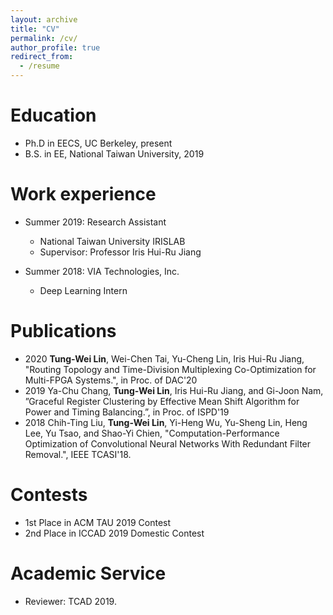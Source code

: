```yaml
---
layout: archive
title: "CV"
permalink: /cv/
author_profile: true
redirect_from:
  - /resume
---
```


# Education   
* Ph.D in EECS, UC Berkeley, present   
* B.S. in EE, National Taiwan University, 2019    

# Work experience   
* Summer 2019: Research Assistant
  * National Taiwan University IRISLAB    
  * Supervisor: Professor Iris Hui-Ru Jiang

* Summer 2018: VIA Technologies, Inc.
  * Deep Learning Intern    

# Publications 
* 2020 **Tung-Wei Lin**, Wei-Chen Tai, Yu-Cheng Lin, Iris Hui-Ru Jiang, "Routing Topology and Time-Division Multiplexing Co-Optimization for Multi-FPGA Systems.", in Proc. of DAC'20       
* 2019 Ya-Chu Chang, **Tung-Wei Lin**, Iris Hui-Ru Jiang, and Gi-Joon Nam, ”Graceful Register Clustering by Effective Mean Shift Algorithm for Power and Timing Balancing.”, in Proc. of ISPD'19   
* 2018 Chih-Ting Liu, **Tung-Wei Lin**, Yi-Heng Wu, Yu-Sheng Lin, Heng Lee, Yu Tsao, and Shao-Yi Chien, "Computation-Performance Optimization of Convolutional Neural Networks With Redundant Filter Removal.", IEEE TCASI'18.
  
# Contests    
* 1st Place in ACM TAU 2019 Contest
* 2nd Place in ICCAD 2019 Domestic Contest    

# Academic Service    
* Reviewer: TCAD 2019.     
